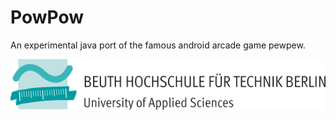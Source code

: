 PowPow
======

An experimental java port of the famous android arcade game pewpew.

![Beuth Hochschule Logo](https://github.com/whiskeysierra/powpow/raw/master/src/main/resources/beuth.png)

